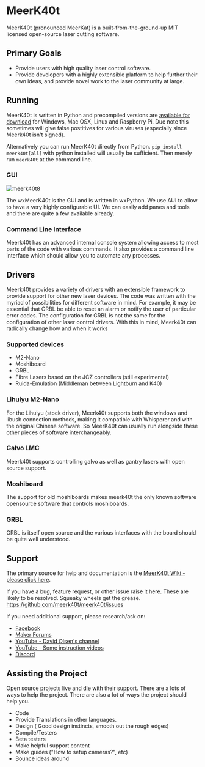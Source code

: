 # MeerK40t
MeerK40t (pronounced MeerKat) is a built-from-the-ground-up MIT licensed open-source laser cutting software.

## Primary Goals
* Provide users with high quality laser control software.
* Provide developers with a highly extensible platform to help further their own ideas, and provide novel work to the laser community at large.

## Running
MeerK40t is written in Python and precompiled versions are [available for download](https://github.com/meerk40t/meerk40t/releases) for Windows, Mac OSX, Linux and Raspberry Pi. Due note this sometimes will give false postitives for various viruses (especially since Meerk40t isn't signed).

Alternatively you can run MeerK40t directly from Python. `pip install meerk40t[all]` with python installed will usually be sufficient. Then merely run `meerk40t` at the command line.

### GUI
![meerk40t8](https://user-images.githubusercontent.com/3302478/196283699-745d0616-5e74-49b3-ba95-f4902061584b.png)

The wxMeerK40t is the GUI and is written in wxPython. We use AUI to allow to have a very highly configurable UI. We can easily add panes and tools and there are quite a few available already.

### Command Line Interface

Meerk40t has an advanced internal console system allowing access to most parts of the code with various commands. It also provides a command line interface which should allow you to automate any processes.

## Drivers

Meerk40t provides a variety of drivers with an extensible framework to provide support for other new laser devices. The code was written with the myriad of possibilities for different software in mind. For example, it may be essential that GRBL be able to reset an alarm or notify the user of particular error codes. The configuration for GRBL is not the same for the configuration of other laser control drivers. With this in mind, Meerk40t can radically change how and when it works


### Supported devices
*   M2-Nano
*   Moshiboard
*   GRBL
*   Fibre Lasers based on the JCZ controllers (still experimental)
*   Ruida-Emulation (Middleman between Lightburn and K40)

### Lihuiyu M2-Nano
For the Lihuiyu (stock driver), Meerk40t supports both the windows and libusb connection methods, making it compatible with Whisperer and with the original Chinese software. So MeerK40t can usually run alongside these other pieces of software interchangeably.

### Galvo LMC

Meerk40t supports controlling galvo as well as gantry lasers with open source support.

### Moshiboard

The support for old moshiboards makes meerk40t the only known software opensource software that controls moshiboards.

### GRBL

GRBL is itself open source and the various interfaces with the board should be quite well understood.

## Support
The primary source for help and documentation is the [MeerK40t Wiki - please click here](https://github.com/meerk40t/meerk40t/wiki).

If you have a bug, feature request, or other issue raise it here. These are likely to be resolved. Squeaky wheels get the grease.
https://github.com/meerk40t/meerk40t/issues

If you need additional support, please research/ask on:

*   [Facebook](https://www.facebook.com/groups/716000085655097/)
*   [Maker Forums](https://forum.makerforums.info/t/about-the-meerk40t-category/79660)
*   [YouTube - David Olsen's channel](https://www.youtube.com/channel/UCsAUV23O2FyKxC0HN7nkAQQ)
*   [YouTube - Some instruction videos](https://www.youtube.com/channel/UCMN9gGvpacxZINPZCSOecaQ)
*   [Discord](https://discord.gg/vkDD3HdQq6)

## Assisting the Project

Open source projects live and die with their support. There are a lots of ways to help the project. There are also a lot of ways the project should help you.
*   Code
*   Provide Translations in other languages.
*   Design ( Good design instincts, smooth out the rough edges)
*   Compile/Testers
*   Beta testers
*   Make helpful support content
*   Make guides ("How to setup cameras?", etc)
*   Bounce ideas around

